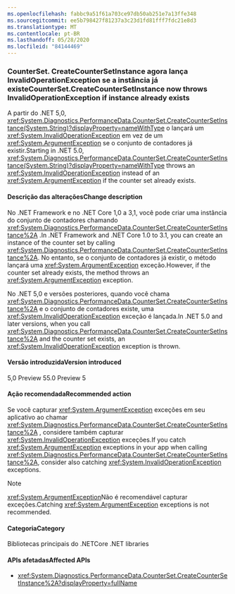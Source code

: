 ```yaml
---
ms.openlocfilehash: fabbc9a51f61a703ce97db50ab251e7a13ffe348
ms.sourcegitcommit: ee5b798427f81237a3c23d1fd81fff7fdc21e8d3
ms.translationtype: MT
ms.contentlocale: pt-BR
ms.lasthandoff: 05/28/2020
ms.locfileid: "84144469"
---
```

### <a name="countersetcreatecountersetinstance-now-throws-invalidoperationexception-if-instance-already-exists"></a><span data-ttu-id="59398-101">CounterSet. CreateCounterSetInstance agora lança InvalidOperationException se a instância já existe</span><span class="sxs-lookup"><span data-stu-id="59398-101">CounterSet.CreateCounterSetInstance now throws InvalidOperationException if instance already exists</span></span>

<span data-ttu-id="59398-102">A partir do .NET 5,0, <xref:System.Diagnostics.PerformanceData.CounterSet.CreateCounterSetInstance(System.String)?displayProperty=nameWithType> o lançará um <xref:System.InvalidOperationException> em vez de um <xref:System.ArgumentException> se o conjunto de contadores já existir.</span><span class="sxs-lookup"><span data-stu-id="59398-102">Starting in .NET 5.0, <xref:System.Diagnostics.PerformanceData.CounterSet.CreateCounterSetInstance(System.String)?displayProperty=nameWithType> throws an <xref:System.InvalidOperationException> instead of an <xref:System.ArgumentException> if the counter set already exists.</span></span>

#### <a name="change-description"></a><span data-ttu-id="59398-103">Descrição das alterações</span><span class="sxs-lookup"><span data-stu-id="59398-103">Change description</span></span>

<span data-ttu-id="59398-104">No .NET Framework e no .NET Core 1,0 a 3,1, você pode criar uma instância do conjunto de contadores chamando <xref:System.Diagnostics.PerformanceData.CounterSet.CreateCounterSetInstance%2A> .</span><span class="sxs-lookup"><span data-stu-id="59398-104">In .NET Framework and .NET Core 1.0 to 3.1, you can create an instance of the counter set by calling <xref:System.Diagnostics.PerformanceData.CounterSet.CreateCounterSetInstance%2A>.</span></span> <span data-ttu-id="59398-105">No entanto, se o conjunto de contadores já existir, o método lançará uma <xref:System.ArgumentException> exceção.</span><span class="sxs-lookup"><span data-stu-id="59398-105">However, if the counter set already exists, the method throws an <xref:System.ArgumentException> exception.</span></span>

<span data-ttu-id="59398-106">No .NET 5,0 e versões posteriores, quando você chama <xref:System.Diagnostics.PerformanceData.CounterSet.CreateCounterSetInstance%2A> e o conjunto de contadores existe, uma <xref:System.InvalidOperationException> exceção é lançada.</span><span class="sxs-lookup"><span data-stu-id="59398-106">In .NET 5.0 and later versions, when you call <xref:System.Diagnostics.PerformanceData.CounterSet.CreateCounterSetInstance%2A> and the counter set exists, an <xref:System.InvalidOperationException> exception is thrown.</span></span>

#### <a name="version-introduced"></a><span data-ttu-id="59398-107">Versão introduzida</span><span class="sxs-lookup"><span data-stu-id="59398-107">Version introduced</span></span>

<span data-ttu-id="59398-108">5,0 Preview 5</span><span class="sxs-lookup"><span data-stu-id="59398-108">5.0 Preview 5</span></span>

#### <a name="recommended-action"></a><span data-ttu-id="59398-109">Ação recomendada</span><span class="sxs-lookup"><span data-stu-id="59398-109">Recommended action</span></span>

<span data-ttu-id="59398-110">Se você capturar <xref:System.ArgumentException> exceções em seu aplicativo ao chamar <xref:System.Diagnostics.PerformanceData.CounterSet.CreateCounterSetInstance%2A> , considere também capturar <xref:System.InvalidOperationException> exceções.</span><span class="sxs-lookup"><span data-stu-id="59398-110">If you catch <xref:System.ArgumentException> exceptions in your app when calling <xref:System.Diagnostics.PerformanceData.CounterSet.CreateCounterSetInstance%2A>, consider also catching <xref:System.InvalidOperationException> exceptions.</span></span>

> [!NOTE]
> <span data-ttu-id="59398-111"><xref:System.ArgumentException>Não é recomendável capturar exceções.</span><span class="sxs-lookup"><span data-stu-id="59398-111">Catching <xref:System.ArgumentException> exceptions is not recommended.</span></span>

#### <a name="category"></a><span data-ttu-id="59398-112">Categoria</span><span class="sxs-lookup"><span data-stu-id="59398-112">Category</span></span>

<span data-ttu-id="59398-113">Bibliotecas principais do .NET</span><span class="sxs-lookup"><span data-stu-id="59398-113">Core .NET libraries</span></span>

#### <a name="affected-apis"></a><span data-ttu-id="59398-114">APIs afetadas</span><span class="sxs-lookup"><span data-stu-id="59398-114">Affected APIs</span></span>

- <xref:System.Diagnostics.PerformanceData.CounterSet.CreateCounterSetInstance%2A?displayProperty=fullName>

<!--

#### Affected APIs

- `M:System.Diagnostics.PerformanceData.CounterSet.CreateCounterSetInstance(System.String)`

-->
